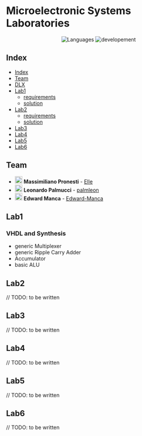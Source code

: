 # Microelectronic Systems Laboratories 

<p align="center">
 <img alt="Languages" src="https://img.shields.io/badge/Languages-VHDL-orange"/>
 <img alt="developement" src="https://img.shields.io/badge/developement-in progress-orange"/>   
</p>

## Index

* [Index](#index)
* [Team](#team)
* [DLX](dlx-project)
* [Lab1](#lab1)
  - [requirements](gr38_lab01/lab1.pdf)
  - [solution](gr38_lab01) 
* [Lab2](#lab2)
  - [requirements](gr38_lab02/lab2.pdf)
  - [solution](gr38_lab02) 
* [Lab3](#lab3)
* [Lab4](#lab4)
* [Lab5](#lab5)
* [Lab6](#lab6)

## Team

- <img alt="avatar" src="https://github.com/PronElle.png" width="20px" height="20px"> **Massimiliano Pronesti**  - [Elle](https://github.com/PronElle)
- <img alt="avatar" src="https://github.com/palmleon.png" width="20px" height="20px"> **Leonardo Palmucci** - [palmleon](https://github.com/palmleon) 
- <img alt="avatar" src="https://github.com/Edward-Manca.png" width="20px" height="20px"> **Edward Manca** - [Edward-Manca](https://github.com/Edward-Manca)

## Lab1
###  VHDL and Synthesis

- generic Multiplexer
- generic Ripple Carry Adder
- Accumulator
- basic ALU

## Lab2

// TODO: to be written

## Lab3

// TODO: to be written

## Lab4

// TODO: to be written

## Lab5

// TODO: to be written

## Lab6

// TODO: to be written